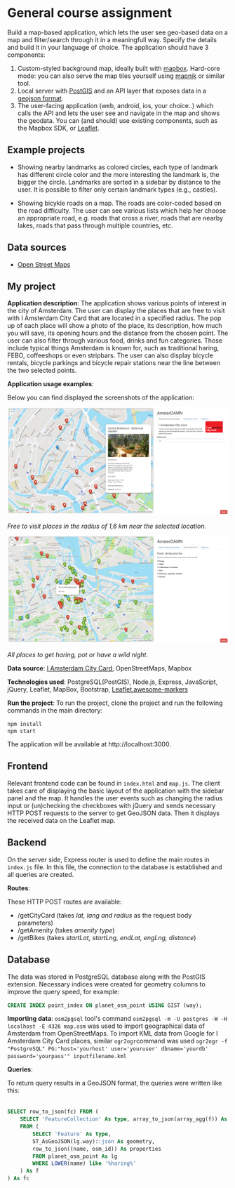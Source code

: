 ﻿# General course assignment

Build a map-based application, which lets the user see geo-based data on a map and filter/search through it in a meaningfull way. Specify the details and build it in your language of choice. The application should have 3 components:

1. Custom-styled background map, ideally built with [mapbox](http://mapbox.com). Hard-core mode: you can also serve the map tiles yourself using [mapnik](http://mapnik.org/) or similar tool.
2. Local server with [PostGIS](http://postgis.net/) and an API layer that exposes data in a [geojson format](http://geojson.org/).
3. The user-facing application (web, android, ios, your choice..) which calls the API and lets the user see and navigate in the map and shows the geodata. You can (and should) use existing components, such as the Mapbox SDK, or [Leaflet](http://leafletjs.com/).

## Example projects

- Showing nearby landmarks as colored circles, each type of landmark has different circle color and the more interesting the landmark is, the bigger the circle. Landmarks are sorted in a sidebar by distance to the user. It is possible to filter only certain landmark types (e.g., castles).

- Showing bicykle roads on a map. The roads are color-coded based on the road difficulty. The user can see various lists which help her choose an appropriate road, e.g. roads that cross a river, roads that are nearby lakes, roads that pass through multiple countries, etc.

## Data sources

- [Open Street Maps](https://www.openstreetmap.org/)

## My project

**Application description**: 
The application shows various points of interest in the city of Amsterdam. 
The user can display the places that are free to visit with I Amsterdam City Card that are located in a specified radius. The pop up of each place will show a photo of the place, its description, how much you will save, its opening hours and the distance from the chosen point.
The user can also filter through various food, drinks and fun categories. Those include typical things Amsterdam is known for, such as traditional haring, FEBO, coffeeshops or even stripbars. The user can also display bicycle rentals, bicycle parkings and bicycle repair stations near the line between the two selected points. 

**Application usage examples**:

Below you can find displayed the screenshots of the application:

![Screenshot1](/screenshots/screenshot1.PNG)

*Free to visit places in the radius of 1,6 km near the selected location.*

![Screenshot2](/screenshots/screenshot2.PNG)

*All places to get haring, pot or have a wild night.*

**Data source**: [I Amsterdam City Card](https://www.iamsterdam.com/en/i-am/i-amsterdam-city-card/what-is-included), OpenStreetMaps, Mapbox

**Technologies used**: PostgreSQL(PostGIS), Node.js, Express, JavaScript, jQuery, Leaflet, MapBox, Bootstrap, [Leaflet.awesome-markers](https://github.com/lvoogdt/Leaflet.awesome-markers)

**Run the project**:
To run the project, clone the project and run the following commands in the main directory:
```
npm install
npm start
```
The application will be available at http://localhost:3000.

## Frontend

Relevant frontend code can be found in  `index.html` and  `map.js`. The client takes care of displaying the basic layout of the application with the sidebar panel and the map. It handles the user events such as changing the radius input or (un)checking the checkboxes with jQuery and sends necessary HTTP POST requests to the server to get GeoJSON data. Then it displays the received data on the Leaflet map.

## Backend

On the server side, Express router is used to define the main routes in  `index.js` file. In this file, the connection to the database is established and all queries are created.

**Routes**:

These HTTP POST routes are available:
- /getCityCard (takes *lat, lang and radius* as the request body parameters)
- /getAmenity (takes *amenity type*)
- /getBikes (takes *startLat, startLng, endLat, engLng, distance*)


## Database

The data was stored in PostgreSQL database along with the PostGIS extension. 
Necessary indices were created for geometry columns to improve the query speed, for example:

```sql
CREATE INDEX point_index ON planet_osm_point USING GIST (way);
```

**Importing data**:
`osm2pgsql` tool's command ``osm2pgsql -m -U postgres -W -H localhost -E 4326 map.osm`` was used to import geographical data of Amsterdam from OpenStreetMaps. 
To import KML data from Google for I Amsterdam City Card places, similar `ogr2ogr`command was used ``ogr2ogr -f "PostgreSQL" PG:"host='yourhost' user='youruser' dbname='yourdb' password='yourpass'" inputfilename.kml``

**Queries**:

To return query results in a GeoJSON format, the queries were written like this:

```sql

SELECT row_to_json(fc) FROM (
	SELECT 'FeatureCollection' As type, array_to_json(array_agg(f)) As features 
	FROM (
		SELECT 'Feature' As type,
		ST_AsGeoJSON(lg.way)::json As geometry,
		row_to_json((name, osm_id)) As properties 
		FROM planet_osm_point As lg 
		WHERE LOWER(name) like '%haring%'
	) As f
) As fc

```
